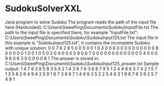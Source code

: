 # SudokuSolverXXL
Java program to solve Sudoku
The program reads the path of the input file here (Hardcoded):
C:\Users\SweePing\Documents\Sudoku\InputFile.txt
The path to the input file is specified there, for example "InputFile.txt":
C:\\Users\\SweePing\\Documents\\Sudoku\\SudokuInput125.txt
The input file in this example is "SudokuInput125.txt", it contains the incomplete Sudoku with unique solution:
0 0 7 6 2 8 5 0 0
5 0 0 1 0 3 0 0 6
0 0 0 0 0 0 0 0 0
0 8 0 0 0 0 0 1 0
0 1 0 5 0 2 0 4 0
0 0 5 9 0 6 7 0 0
0 0 0 0 0 0 0 0 0
0 5 4 0 0 0 9 6 0
6 3 0 0 0 0 0 8 1
The answer is stored in:
C:\\Users\\SweePing\\Documents\\Sudoku\\SudokuInput125_answer.txt
Sample output:
1 4 7 6 2 8 5 9 3 
5 9 2 1 4 3 8 7 6 
3 6 8 7 9 5 1 2 4 
9 8 6 3 7 4 2 1 5 
7 1 3 5 8 2 6 4 9 
4 2 5 9 1 6 7 3 8 
8 7 1 4 6 9 3 5 2 
2 5 4 8 3 1 9 6 7 
6 3 9 2 5 7 4 8 1 

